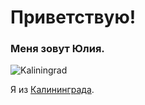 # Приветствую!

### Меня зовут Юлия.


![Kaliningrad](https://cdn2.tu-tu.ru/image/pagetree_node_data/1/b09626b8c5b95de3e0752715200a2757/)

Я из [Калининграда](https://www.advantour.com/rus/russia/kaliningrad.htm).

